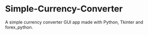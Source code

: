 # Simple-Currency-Converter
A simple currency converter GUI app made with Python, Tkinter and forex_python.
